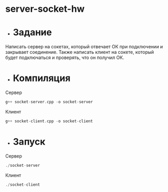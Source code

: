 # server-socket-hw
- # Задание
Написать сервер на сокетах, который отвечает ОК при подключении и закрывает соединение. Также написать клиент на сокете, который будет подключаться и проверять, что он получил ОК.
- # Компиляция
Сервер
```c++
g++ socket-server.cpp -o socket-server
```
Клиент
```c++
g++ socket-client.cpp -o socket-client
```
- # Запуск
Сервер
```c++
./socket-server
```
Клиент
```c++
./socket-client
```

